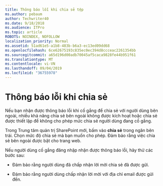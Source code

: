 ```yaml
---
title: Thông báo lỗi khi chia sẻ tệp
ms.author: pebaum
author: Techwriter40
ms.date: 9/18/2018
ms.audience: ITPro
ms.topic: article
ROBOTS: NOINDEX, NOFOLLOW
localization_priority: Normal
ms.assetid: 51ad61e5-a1b8-483b-b6a3-ec13ed09dd68
ms.openlocfilehash: 6ce62675193c835ec0ec394d8ccceac2261354bb
ms.sourcegitcommit: a65d196d00adb70045af5caca9828fe44b951f61
ms.translationtype: MT
ms.contentlocale: vi-VN
ms.lasthandoff: 09/04/2019
ms.locfileid: "36755978"
---
```

# <a name="error-messages-when-sharing"></a>Thông báo lỗi khi chia sẻ

Nếu bạn nhận được thông báo lỗi khi cố gắng để chia sẻ với người dùng bên ngoài, nhiều khả năng chia sẻ bên ngoài không được kích hoạt hoặc chia sẻ được thiết lập để không cho phép mức chia sẻ người dùng đang cố gắng.
  
Trong Trung tâm quản trị SharePoint mới, bấm vào **chia sẻ** trong ngăn bên trái. Chọn mức độ chia sẻ mà bạn muốn cho phép. Đảm bảo rằng việc chia sẻ bên ngoài được bật cho trang web. 
  
Nếu người dùng cố gắng đăng nhập nhận được thông báo lỗi, hãy thử các bước sau:
  
- Đảm bảo rằng người dùng đã chấp nhận lời mời chia sẻ đã được gửi.
    
- Đảm bảo rằng người dùng chấp nhận lời mời với địa chỉ email được gửi đến.
    


